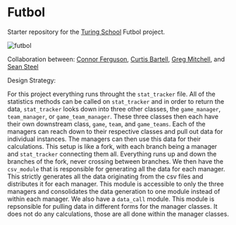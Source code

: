# Futbol

Starter repository for the [Turing School](https://turing.io/) Futbol project.


![futbol](https://media4.giphy.com/media/pdAiipxDMCHni/giphy.gif?cid=5a38a5a28m4l3obg97q27polvov0lk3074a3i1ij7flle8vc&rid=giphy.gif)





Collaboration between: [Connor Ferguson](https://github.com/cpfergus1), [Curtis Bartell](https://github.com/c-bartell), [Greg Mitchell](https://github.com/GregJMitchell), and [Sean Steel](https://github.com/s-steel)

Design Strategy:

For this project everything runs throught the `stat_tracker` file.  All of the statistics methods can be called on `stat_tracker` and in order to return the data, `stat_tracker` looks down into three other classes, the `game_manager`, `team_manager`, or `game_team_manager`.  These three classes then each have their own downstream class, `game`, `team`, and `game_teams`.  Each of the managers can reach down to their respective classes and pull out data for individual instances.  The managers can then use this data for their calculations.  This setup is like a fork, with each branch being a manager and `stat_tracker` connecting them all.  Everything runs up and down the branches of the fork, never crossing between branches.  We then have the `csv_module` that is responsible for generating all the data for each manager.  This strictly generates all the data originating from the csv files and distributes it for each manager.  This module is accessible to only the three managers and consolidates the data generation to one module instead of within each manager.  We also have a `data_call` module.  This module is repsonsible for pulling data in different forms for the manager classes.  It does not do any calculations, those are all done within the manager classes.
